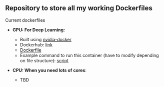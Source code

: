 ## Repository to store all my working Dockerfiles

Current dockerfiles

- **GPU: For Deep Learning:**
  - Built using [nvidia-docker](https://github.com/NVIDIA/nvidia-docker)
  - Dockerhub: [link](https://hub.docker.com/r/hamelsmu/deeplearning/)
  - [Dockerfile](./gpu/Dockerfile.gpu)
  - Example command to run this container (have to modify depending on file structure): [script](./gpu/run_container.sh)


- **CPU: When you need lots of cores**:
  -  TBD
